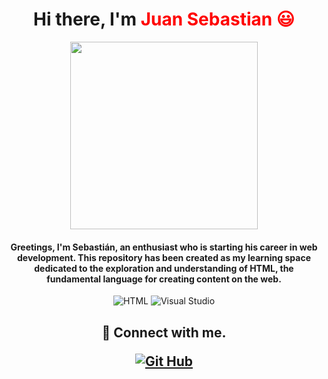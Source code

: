 <h1 align="center">
Hi there, I'm <span style="color:Red"> Juan Sebastian 😃 
</h1>

<p align="center"> 
    <image src="https://github.com/JuanSeCortes/learn-programming/assets/152464350/877b803c-d02f-4998-a4fe-2f0ccb549572" width="300">

<h4 align="center"> Greetings, I'm Sebastián, an enthusiast who is starting his career in web development. This repository has been created as my learning space dedicated to the exploration and understanding of HTML, the fundamental language for creating content on the web.
</h4> 

</p>

<p align="center">
    <img src="https://img.shields.io/badge/html5-%23E34F26.svg?style=for-the-badge&logo=html5&logoColor=white" alt="HTML">
    <img src="https://img.shields.io/badge/Visual%20Studio%20Code-0078d7.svg?style=for-the-badge&logo=visual-studio-code&logoColor=white" alt="Visual Studio">
    </p>

<h2 align="center">
  🤝 Connect with me.
<p aling="center">
    <a href="https://github.com/JuanSeCortes"><img src="https://img.shields.io/badge/github-%23121011.svg?style=for-the-badge&logo=github&logoColor=white" alt="Git Hub"></a>
</p>



